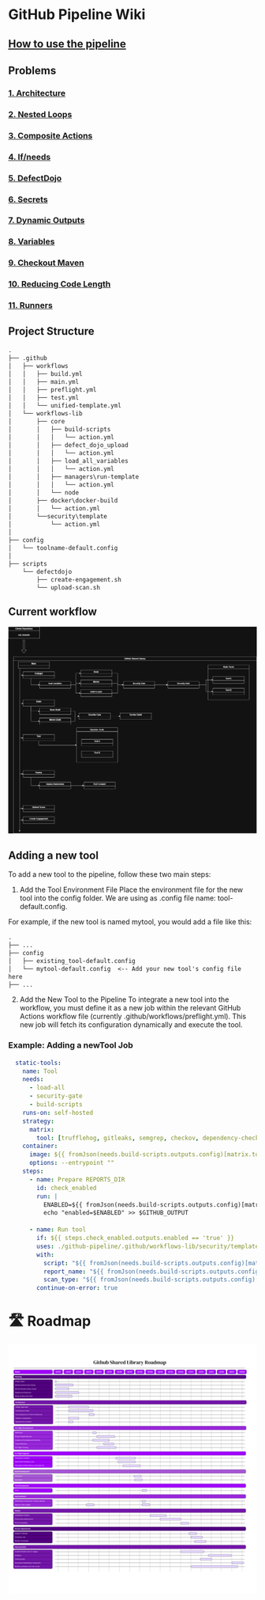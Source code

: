 # GitHub Pipeline Wiki
## [How to use the pipeline](./docs/user_guide/how_to.md)
## Problems
### [1. Architecture](./docs/problems/architecture.md)
### [2. Nested Loops](./docs/problems/nested_loops.md)
### [3. Composite Actions](./docs/problems/composite_actions.md)
### [4. If/needs](./docs/problems/ifneeds.md)
### [5. DefectDojo](./docs/problems/defectdojo.md)
### [6. Secrets](./docs/problems/secrets.md)
### [7. Dynamic Outputs](./docs/problems/dynamic-outputs.md)
### [8. Variables](./docs/problems/variables.md)
### [9. Checkout Maven](./docs/problems/checkout-maven.md)
### [10. Reducing Code Length](./docs/problems/reducing-code-length.md)
### [11. Runners](./docs/problems/runner.md)

## Project Structure
```plaintext
.
├── .github
│   ├── workflows
│   │   ├── build.yml
│   │   ├── main.yml
│   │   ├── preflight.yml
│   │   ├── test.yml
│   │   └── unified-template.yml
│   └── workflows-lib
│       ├── core
│       │   ├── build-scripts
│       │   │   └── action.yml
│       │   ├── defect_dojo_upload
│       │   │   └── action.yml
│       │   ├── load_all_variables
│       │   │   └── action.yml
│       │   ├── managers\run-template
│       │   │   └── action.yml
│       │   └── node
│       ├── docker\docker-build 
│       │   └── action.yml
│       └──security\template       
│           └── action.yml
│   
├── config
│   └── toolname-default.config
│
├── scripts
    └── defectdojo
        ├── create-engagement.sh
        └── upload-scan.sh
```
## Current workflow
![Current workflow](/docs/assets/design/workflow_example.png)

## Adding a new tool
To add a new tool to the pipeline, follow these two main steps:

1. Add the Tool Environment File
Place the environment file for the new tool into the config folder. We are using as .config file name: tool-default.config.

For example, if the new tool is named mytool, you would add a file like this:
```plaintext
.
├── ...
├── config
│   ├── existing_tool-default.config
│   └── mytool-default.config  <-- Add your new tool's config file here
├── ...
```

2. Add the New Tool to the Pipeline
To integrate a new tool into the workflow, you must define it as a new job within the relevant GitHub Actions workflow file (currently .github/workflows/preflight.yml). This new job will fetch its configuration dynamically and execute the tool.

### Example: Adding a newTool Job
```yaml
  static-tools:
    name: Tool
    needs: 
      - load-all
      - security-gate
      - build-scripts
    runs-on: self-hosted
    strategy:
      matrix:
        tool: [trufflehog, gitleaks, semgrep, checkov, dependency-check, kics] # Add the tool name here
    container:
      image: ${{ fromJson(needs.build-scripts.outputs.config)[matrix.tool].IMAGE }} 
      options: --entrypoint "" 
    steps:
      - name: Prepare REPORTS_DIR
        id: check_enabled
        run: |
          ENABLED=${{ fromJson(needs.build-scripts.outputs.config)[matrix.tool].ENABLED_SEC_TOOL }}
          echo "enabled=$ENABLED" >> $GITHUB_OUTPUT

      - name: Run tool
        if: ${{ steps.check_enabled.outputs.enabled == 'true' }}  
        uses: ./github-pipeline/.github/workflows-lib/security/template
        with: 
          script: "${{ fromJson(needs.build-scripts.outputs.config)[matrix.tool].SCRIPT }}"
          report_name: "${{ fromJson(needs.build-scripts.outputs.config)[matrix.tool].JOB_NAME }}.${{ fromJson(needs.build-scripts.outputs.config)[matrix.tool].FORMAT }}"
          scan_type: "${{ fromJson(needs.build-scripts.outputs.config)[matrix.tool].SCAN_TYPE }}"
        continue-on-error: true
```

# 🛣️ Roadmap
![Roadmap](/docs/assets/roadmap/roadmap.png)
